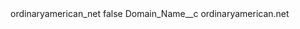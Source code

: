 <?xml version="1.0" encoding="UTF-8"?>
<CustomMetadata xmlns="http://soap.sforce.com/2006/04/metadata" xmlns:xsi="http://www.w3.org/2001/XMLSchema-instance" xmlns:xsd="http://www.w3.org/2001/XMLSchema">
    <label>ordinaryamerican_net</label>
    <protected>false</protected>
    <values>
        <field>Domain_Name__c</field>
        <value xsi:type="xsd:string">ordinaryamerican.net</value>
    </values>
</CustomMetadata>
